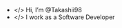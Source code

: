 - </> Hi, I’m @Takashii98
- </> I work as a Software Developer 



<!---
Takashii98/Takashii98 is a ✨ special ✨ repository because its `README.md` (this file) appears on your GitHub profile.
You can click the Preview link to take a look at your changes.
--->

